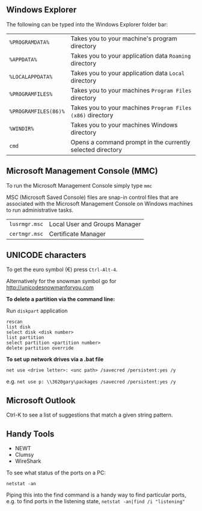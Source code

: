 ## Windows Explorer

The following can be typed into the Windows Explorer folder bar:

<table>
  <tr>
   <td><code>%PROGRAMDATA%</code>
   </td>
   <td>Takes you to your machine's program directory
   </td>
  </tr>
  <tr>
   <td><code>%APPDATA%</code>
   </td>
   <td>Takes you to your application data <code>Roaming</code> directory
   </td>
  </tr>
  <tr>
   <td><code>%LOCALAPPDATA%</code>
   </td>
   <td>Takes you to your application data <code>Local</code> directory
   </td>
  </tr>
  <tr>
   <td><code>%PROGRAMFILES%</code>
   </td>
   <td>Takes you to your machines <code>Program Files</code> directory
   </td>
  </tr>
  <tr>
   <td><code>%PROGRAMFILES(86)%</code>
   </td>
   <td>Takes you to your machines <code>Program Files (x86)</code> directory
   </td>
  </tr>
  <tr>
  <tr>
   <td><code>%WINDIR%</code>
   </td>
   <td>Takes you to your machines Windows directory
   </td>
  </tr>
   <td><code>cmd</code>
   </td>
   <td>Opens a command prompt in the currently selected directory
   </td>
  </tr>
</table>

## Microsoft Management Console (MMC)

To run the Microsoft Management Console simply type ```mmc```

MSC (Microsoft Saved Console) files are snap-in control files that are associated with the Microsoft Management Console on Windows machines to run administrative tasks.

<table>
  <tr>
   <td><code>lusrmgr.msc</code></td>
   <td>Local User and Groups Manager</td>
  </tr>
  <tr>
   <td><code>certmgr.msc</code></td>
   <td>Certificate Manager</td>
  </tr>
</table>


## UNICODE characters

To get the euro symbol (€) press `Ctrl-Alt-4`.

 
Alternatively for the snowman symbol go for http://unicodesnowmanforyou.com


**To delete a partition via the command line:**

Run `diskpart` application

```
rescan
list disk
select disk <disk number>
list partition
select partition <partition number>
delete partition override
```

**To set up network drives via a .bat file**

```net use <drive letter>: <unc path> /savecred /persistent:yes /y```

e.g. ```net use p: \\3620gary\packages /savecred /persistent:yes /y```



## Microsoft Outlook

Ctrl-K to see a list of suggestions that match a given string pattern.

## Handy Tools

* NEWT
* Clumsy
* WireShark

To see what status of the ports on a PC:

`netstat -an`

Piping this into the find command is a handy way to find particular ports, e.g. to find ports in the listening state, `netstat -an|find /i "listening"`
